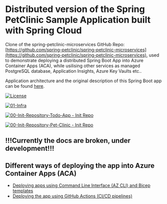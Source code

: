 # Distributed version of the Spring PetClinic Sample Application built with Spring Cloud 

Clone of the  spring-petclinic-microservices GitHub Repo: [https://github.com/spring-petclinic/spring-petclinic-microservices](https://github.com/spring-petclinic/spring-petclinic-microservices), used to demonstrate deploying a distributed Spring Boot App into Azure Container Apps (ACA), while usilising other services as managed PostgreSQL database, Application Insights, Azure Key Vaults etc..

Application architecture and the original description of this Spring Boot app can be found [here](./README_orig.md).

[![License](https://img.shields.io/badge/License-Apache%202.0-blue.svg)](https://opensource.org/licenses/Apache-2.0)

[![01-Infra](https://github.com/martinabrle/aca-java-demo/actions/workflows/00-infra.yml/badge.svg)](https://github.com/martinabrle/aca-java-demo/actions/workflows/00-infra.yml)

[![00-Init-Repository-Todo-App - Init Repo](https://github.com/martinabrle/aca-java-demo/actions/workflows/01-init-todo-app.yml/badge.svg)](https://github.com/martinabrle/aca-java-demo/actions/workflows/01-init-todo-app.yml)

[![00-Init-Repository-Pet-Clinic - Init Repo](https://github.com/martinabrle/aca-java-demo/actions/workflows/01-init-pet-clinic.yml/badge.svg)](https://github.com/martinabrle/aca-java-demo/actions/workflows/01-init-pet-clinic.yml)


## !!!Currently the docs are broken, under development!!!

## Different ways of deploying the app into Azure Container Apps (ACA)

* [Deploying apps using Command Line Interface (AZ CLI) and Bicep templates](./docsaca-bicep.md)
* [Deploying the app using GitHub Actions (CI/CD pipelines)](./docs/aca-github-actions.md)